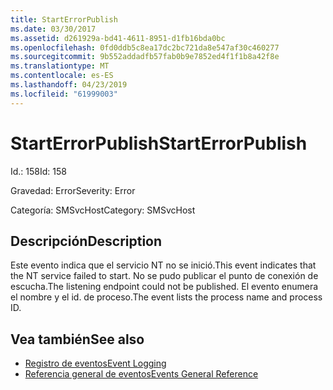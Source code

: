 ```yaml
---
title: StartErrorPublish
ms.date: 03/30/2017
ms.assetid: d261929a-bd41-4611-8951-d1fb16bda0bc
ms.openlocfilehash: 0fd0ddb5c8ea17dc2bc721da8e547af30c460277
ms.sourcegitcommit: 9b552addadfb57fab0b9e7852ed4f1f1b8a42f8e
ms.translationtype: MT
ms.contentlocale: es-ES
ms.lasthandoff: 04/23/2019
ms.locfileid: "61999003"
---
```

# <a name="starterrorpublish"></a><span data-ttu-id="312f3-102">StartErrorPublish</span><span class="sxs-lookup"><span data-stu-id="312f3-102">StartErrorPublish</span></span>
<span data-ttu-id="312f3-103">Id.: 158</span><span class="sxs-lookup"><span data-stu-id="312f3-103">Id: 158</span></span>  
  
 <span data-ttu-id="312f3-104">Gravedad: Error</span><span class="sxs-lookup"><span data-stu-id="312f3-104">Severity: Error</span></span>  
  
 <span data-ttu-id="312f3-105">Categoría: SMSvcHost</span><span class="sxs-lookup"><span data-stu-id="312f3-105">Category: SMSvcHost</span></span>  
  
## <a name="description"></a><span data-ttu-id="312f3-106">Descripción</span><span class="sxs-lookup"><span data-stu-id="312f3-106">Description</span></span>  
 <span data-ttu-id="312f3-107">Este evento indica que el servicio NT no se inició.</span><span class="sxs-lookup"><span data-stu-id="312f3-107">This event indicates that the NT service failed to start.</span></span> <span data-ttu-id="312f3-108">No se pudo publicar el punto de conexión de escucha.</span><span class="sxs-lookup"><span data-stu-id="312f3-108">The listening endpoint could not be published.</span></span> <span data-ttu-id="312f3-109">El evento enumera el nombre y el id. de proceso.</span><span class="sxs-lookup"><span data-stu-id="312f3-109">The event lists the process name and process ID.</span></span>  
  
## <a name="see-also"></a><span data-ttu-id="312f3-110">Vea también</span><span class="sxs-lookup"><span data-stu-id="312f3-110">See also</span></span>

- [<span data-ttu-id="312f3-111">Registro de eventos</span><span class="sxs-lookup"><span data-stu-id="312f3-111">Event Logging</span></span>](../../../../../docs/framework/wcf/diagnostics/event-logging/index.md)
- [<span data-ttu-id="312f3-112">Referencia general de eventos</span><span class="sxs-lookup"><span data-stu-id="312f3-112">Events General Reference</span></span>](../../../../../docs/framework/wcf/diagnostics/event-logging/events-general-reference.md)
